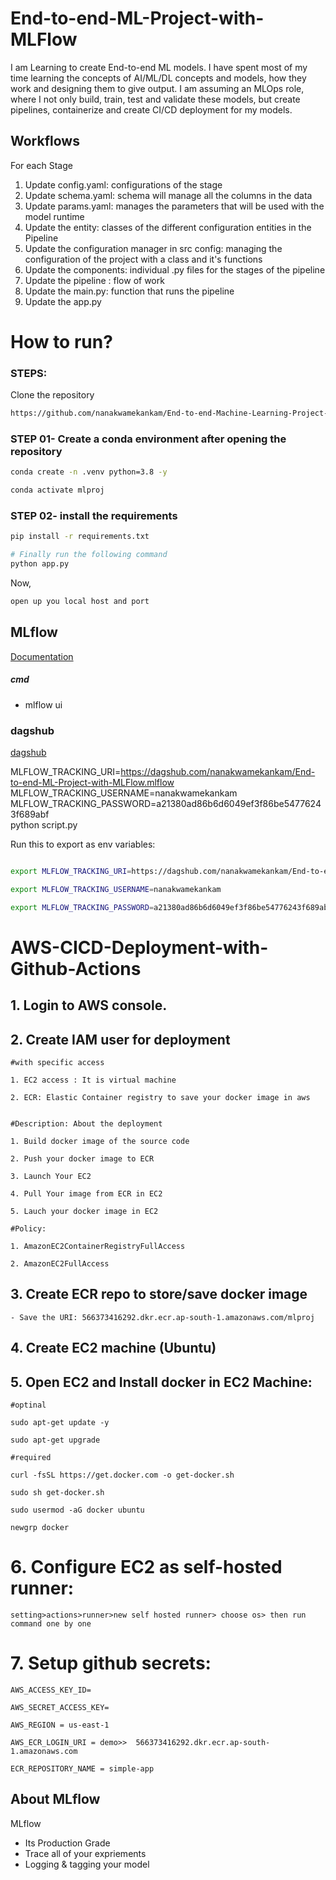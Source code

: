 # End-to-end-ML-Project-with-MLFlow

I am Learning to create End-to-end ML models. I have spent most of my time learning the concepts of AI/ML/DL concepts and models, 
how they work and designing them to give output. I am assuming an MLOps role, where I not only build, train, test and validate 
these models, but create pipelines, containerize and create CI/CD deployment for my models.

## Workflows

For each Stage 
1. Update config.yaml: configurations of the stage
2. Update schema.yaml: schema will manage all the columns in the data
3. Update params.yaml: manages the parameters that will be used with the model runtime
4. Update the entity: classes of the different configuration entities in the Pipeline
5. Update the configuration manager in src config:  managing the configuration of the project with a class and it's functions
6. Update the components: individual .py files for the stages of the pipeline
7. Update the pipeline : flow of work
8. Update the main.py: function that runs the pipeline
9. Update the app.py


# How to run?
### STEPS:

Clone the repository

```bash
https://github.com/nanakwamekankam/End-to-end-Machine-Learning-Project-with-MLflow
```
### STEP 01- Create a conda environment after opening the repository

```bash
conda create -n .venv python=3.8 -y
```

```bash
conda activate mlproj
```


### STEP 02- install the requirements
```bash
pip install -r requirements.txt
```


```bash
# Finally run the following command
python app.py
```

Now,
```bash
open up you local host and port
```



## MLflow

[Documentation](https://mlflow.org/docs/latest/index.html)


##### cmd
- mlflow ui

### dagshub
[dagshub](https://dagshub.com/)

<!-- import dagshub
dagshub.init(repo_owner='nanakwamekankam', repo_name='End-to-end-ML-Project-with-MLFlow', mlflow=True)

import mlflow
with mlflow.start_run():
  mlflow.log_param('parameter name', 'value')
  mlflow.log_metric('metric name', 1) -->

MLFLOW_TRACKING_URI=https://dagshub.com/nanakwamekankam/End-to-end-ML-Project-with-MLFlow.mlflow \
MLFLOW_TRACKING_USERNAME=nanakwamekankam \
MLFLOW_TRACKING_PASSWORD=a21380ad86b6d6049ef3f86be54776243f689abf \
python script.py

Run this to export as env variables:

```bash

export MLFLOW_TRACKING_URI=https://dagshub.com/nanakwamekankam/End-to-end-ML-Project-with-MLFlow.mlflow

export MLFLOW_TRACKING_USERNAME=nanakwamekankam

export MLFLOW_TRACKING_PASSWORD=a21380ad86b6d6049ef3f86be54776243f689abf

```



# AWS-CICD-Deployment-with-Github-Actions

## 1. Login to AWS console.

## 2. Create IAM user for deployment

	#with specific access

	1. EC2 access : It is virtual machine

	2. ECR: Elastic Container registry to save your docker image in aws


	#Description: About the deployment

	1. Build docker image of the source code

	2. Push your docker image to ECR

	3. Launch Your EC2 

	4. Pull Your image from ECR in EC2

	5. Lauch your docker image in EC2

	#Policy:

	1. AmazonEC2ContainerRegistryFullAccess

	2. AmazonEC2FullAccess

	
## 3. Create ECR repo to store/save docker image
    - Save the URI: 566373416292.dkr.ecr.ap-south-1.amazonaws.com/mlproj

	
## 4. Create EC2 machine (Ubuntu) 

## 5. Open EC2 and Install docker in EC2 Machine:
	
	
	#optinal

	sudo apt-get update -y

	sudo apt-get upgrade
	
	#required

	curl -fsSL https://get.docker.com -o get-docker.sh

	sudo sh get-docker.sh

	sudo usermod -aG docker ubuntu

	newgrp docker
	
# 6. Configure EC2 as self-hosted runner:
    setting>actions>runner>new self hosted runner> choose os> then run command one by one


# 7. Setup github secrets:

    AWS_ACCESS_KEY_ID=

    AWS_SECRET_ACCESS_KEY=

    AWS_REGION = us-east-1

    AWS_ECR_LOGIN_URI = demo>>  566373416292.dkr.ecr.ap-south-1.amazonaws.com

    ECR_REPOSITORY_NAME = simple-app




## About MLflow 
MLflow

 - Its Production Grade
 - Trace all of your expriements
 - Logging & tagging your model


